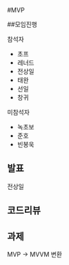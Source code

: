 #MVP

##모임진행

참석자
* 초프
* 레너드
* 전상일
* 태완
* 선일
* 창귀

미참석자
* 녹초보
* 준호
* 빈봉욱

## 발표

전상일

## 코드리뷰



## 과제

MVP -> MVVM 변환
